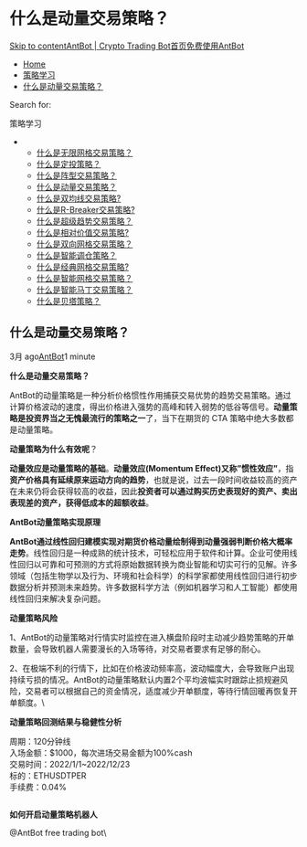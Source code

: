 # 什么是动量交易策略？

[Skip to content](https://www.antrade.io/guide/docs/cn/strategy-momentum/#content)[AntBot | Crypto Trading Bot](https://www.antrade.io/guide/docs/cn/)[首页](https://www.antrade.io/guide/docs/cn/)[免费使用AntBot](https://antrade.io/)

* [Home](https://www.antrade.io/guide/docs/cn)
* [策略学习](https://www.antrade.io/guide/docs/cn/cn-strategy/)
* [什么是动量交易策略？](https://www.antrade.io/guide/docs/cn/strategy-momentum/)

Search for:

策略学习

*
  * [什么是无限网格交易策略？](https://www.antrade.io/guide/docs/cn/infinity\_grid/)
  * [什么是定投策略？](https://www.antrade.io/guide/docs/cn/regular\_investment/)
  * [什么是阵型交易策略？](https://www.antrade.io/guide/docs/cn/strategy\_formation/)
  * [什么是动量交易策略？](https://www.antrade.io/guide/docs/cn/strategy-momentum/)
  * [什么是双均线交易策略?](https://www.antrade.io/guide/docs/cn/d-kama/)
  * [什么是R-Breaker交易策略?](https://www.antrade.io/guide/docs/cn/r-breaker/)
  * [什么是超级趋势交易策略？](https://www.antrade.io/guide/docs/cn/supertrend/)
  * [什么是相对价值交易策略?](https://www.antrade.io/guide/docs/cn/relative-value/)
  * [什么是双向网格交易策略？](https://www.antrade.io/guide/docs/cn/cn\_strategy\_dual\_grid/)
  * [什么是智能调仓策略？](https://www.antrade.io/guide/docs/cn/cn\_strategy\_rebalancing/)
  * [什么是经典网格交易策略?](https://www.antrade.io/guide/docs/cn/cn\_strategy\_grid/)
  * [什么是智能网格交易策略？](https://www.antrade.io/guide/docs/cn/cn\_strategy\_grid\_ai/)
  * [什么是智能马丁交易策略？](https://www.antrade.io/guide/docs/cn/cn\_strategy\_dca/)
  * [什么是贝塔策略？](https://www.antrade.io/guide/docs/cn/strategy\_ai\_beta/)

## 什么是动量交易策略？

3月 ago[AntBot](https://www.antrade.io/guide/docs/cn/author/antbot/)1 minute

**什么是动量交易策略？**

AntBot的动量策略是一种分析价格惯性作用捕获交易优势的趋势交易策略。通过计算价格波动的速度，得出价格进入强势的高峰和转入弱势的低谷等信号。**动量策略是投资界当之无愧最流行的策略之一**了，当下在期货的 CTA 策略中绝大多数都是动量策略。

**动量策略为什么有效呢**？

**动量效应是动量策略的基础**。**动量效应(Momentum Effect)又称”惯性效应”**，指**资产价格具有延续原来运动方向的趋势**，也就是说，过去一段时间收益较高的资产在未来仍将会获得较高的收益，因此**投资者可以通过购买历史表现好的资产、卖出表现差的资产，获得低成本的超额收益**。

**AntBot动量策略实现原理**

**AntBot通过线性回归建模实现对期货价格动量绘制得到动量强弱判断价格大概率走势**。线性回归是一种成熟的统计技术，可轻松应用于软件和计算。企业可使用线性回归以可靠和可预测的方式将原始数据转换为商业智能和切实可行的见解。许多领域（包括生物学以及行为、环境和社会科学）的科学家都使用线性回归进行初步数据分析并预测未来趋势。许多数据科学方法（例如机器学习和人工智能）都使用线性回归来解决复杂问题。

**动量策略风险**

1、AntBot的动量策略对行情实时监控在进入横盘阶段时主动减少趋势策略的开单数量，会导致机器人需要漫长的入场等待，对交易者要求有足够的耐心。

2、在极端不利的行情下，比如在价格波动频率高，波动幅度大，会导致账户出现持续亏损的情况。AntBot的动量策略默认内置2个平均波幅实时跟踪止损规避风险，交易者可以根据自己的资金情况，适度减少开单额度，等待行情回暖再恢复开单额度。\


**动量策略回测结果与稳健性分析**

周期：120分钟线\
入场金额：$1000，每次进场交易金额为100%cash\
交易时间：2022/1/1\~2022/12/23\
标的：ETHUSDTPER\
手续费：0.04%

<figure><img src="https://www.antrade.io/guide/docs/cn/wp-content/uploads/2022/12/1671787697919.png" alt=""><figcaption></figcaption></figure>

**如何开启动量策略机器人**

@AntBot free trading bot\
